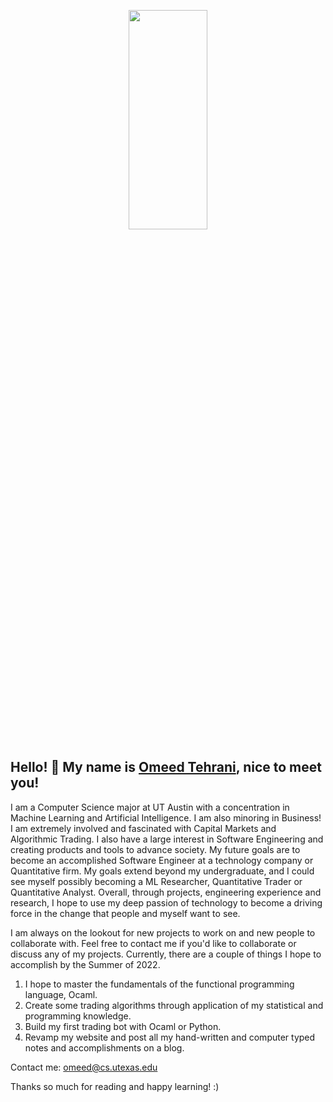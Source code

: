 <p align="left">
<!--  <img border-radius = "50%" width = "50%"  height = "50%" src="https://i.ytimg.com/vi/XDeD-HcAl7U/maxresdefault.jpg" align="center"  />
</p>-->
<p align="center"> 
 <img border-radius = "50%" width = "50%" height = "30%" src="https://bsmedia.business-standard.com/media-handler.php?mediaPath=http://bsmedia.business-standard.com/_media/bs/img/article/2016-11/29/full/1480399656-597.jpg&width=1200" align="center"  />
</p>

## Hello! 👋 My name is [Omeed Tehrani](https://github.com/omeedcs), nice to meet you!

<div>
<p>
 
I am a Computer Science major at UT Austin with a concentration in Machine Learning and Artificial Intelligence. I am also minoring in Business! I am extremely involved and fascinated with Capital Markets and Algorithmic Trading. I also have a large interest in Software Engineering and creating products and tools to advance society. My future goals are to become an accomplished Software Engineer at a technology company or Quantitative firm. My goals extend beyond my undergraduate, and I could see myself possibly becoming a ML Researcher, Quantitative Trader or Quantitative Analyst. Overall, through projects, engineering experience and research, I hope to use my deep passion of technology to become a driving force in the change that people and myself want to see.

I am always on the lookout for new projects to work on and new people to collaborate with. Feel free to contact me if you'd like to collaborate or discuss any of my projects. Currently, there are a couple of things I hope to accomplish by the Summer of 2022. 
 
1) I hope to master the fundamentals of the functional programming language, Ocaml.
2) Create some trading algorithms through application of my statistical and programming knowledge.
3) Build my first trading bot with Ocaml or Python.
4) Revamp my website and post all my hand-written and computer typed notes and accomplishments on a blog.
 
 </div>
 </p>
 
 Contact me: omeed@cs.utexas.edu
 
 Thanks so much for reading and happy learning! :)
 
 
